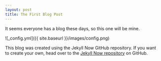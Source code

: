 ```yaml
---
layout: post
title: The First Blog Post
---
```


It seems everyone has a blog these days, so this one will be mine.

![_config.yml]({{ site.baseurl }}/images/config.png)

This blog was created using the Jekyll Now GitHub repository. If you want to create your own, head over to the [Jekyll Now repository](https://github.com/barryclark/jekyll-now) on GitHub.
